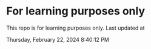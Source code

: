 # For learning purposes only
This repo is for learning purposes only.
Last updated at

Thursday, February 22, 2024 8:40:12 PM

